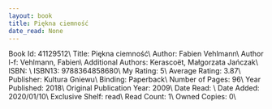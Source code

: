 ```yaml
---
layout: book
title: Piękna ciemność
date_read: None
---
```


Book Id: 41129512\ 
Title: Piękna ciemność\ 
Author: Fabien Vehlmann\ 
Author l-f: Vehlmann, Fabien\ 
Additional Authors: Kerascoët, Małgorzata Jańczak\ 
ISBN: \ 
ISBN13: 9788364858680\ 
My Rating: 5\ 
Average Rating: 3.87\ 
Publisher: Kultura Gniewu\ 
Binding: Paperback\ 
Number of Pages: 96\ 
Year Published: 2018\ 
Original Publication Year: 2009\ 
Date Read: \ 
Date Added: 2020/01/10\ 
Exclusive Shelf: read\ 
Read Count: 1\ 
Owned Copies: 0\ 

